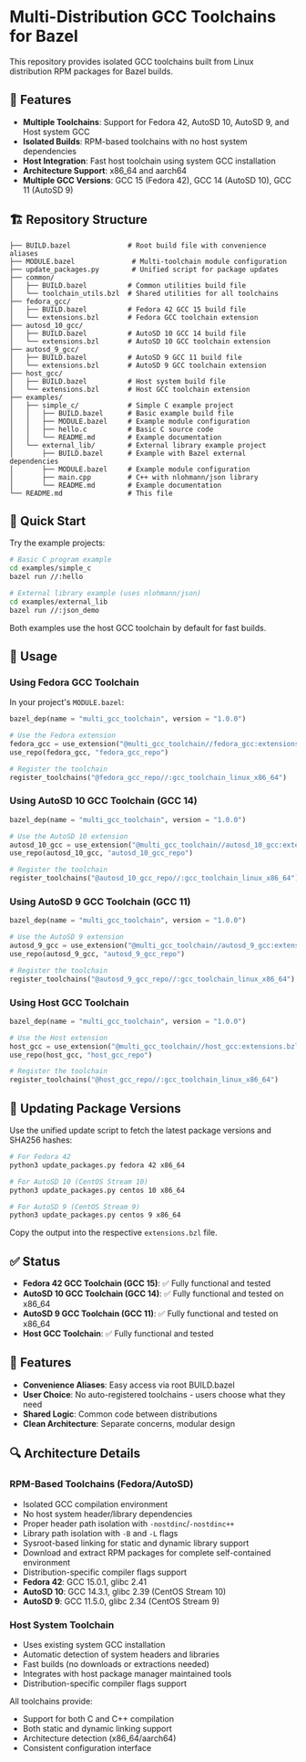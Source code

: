 # Multi-Distribution GCC Toolchains for Bazel

This repository provides isolated GCC toolchains built from Linux distribution RPM packages for Bazel builds.

## 🎯 Features

- **Multiple Toolchains**: Support for Fedora 42, AutoSD 10, AutoSD 9, and Host system GCC
- **Isolated Builds**: RPM-based toolchains with no host system dependencies
- **Host Integration**: Fast host toolchain using system GCC installation
- **Architecture Support**: x86_64 and aarch64
- **Multiple GCC Versions**: GCC 15 (Fedora 42), GCC 14 (AutoSD 10), GCC 11 (AutoSD 9)

## 🏗️ Repository Structure

```
├── BUILD.bazel              # Root build file with convenience aliases
├── MODULE.bazel              # Multi-toolchain module configuration
├── update_packages.py        # Unified script for package updates
├── common/
│   ├── BUILD.bazel          # Common utilities build file
│   └── toolchain_utils.bzl  # Shared utilities for all toolchains
├── fedora_gcc/
│   ├── BUILD.bazel          # Fedora 42 GCC 15 build file
│   └── extensions.bzl       # Fedora GCC toolchain extension
├── autosd_10_gcc/
│   ├── BUILD.bazel          # AutoSD 10 GCC 14 build file
│   └── extensions.bzl       # AutoSD 10 GCC toolchain extension
├── autosd_9_gcc/
│   ├── BUILD.bazel          # AutoSD 9 GCC 11 build file
│   └── extensions.bzl       # AutoSD 9 GCC toolchain extension
├── host_gcc/
│   ├── BUILD.bazel          # Host system build file
│   └── extensions.bzl       # Host GCC toolchain extension
├── examples/
│   ├── simple_c/            # Simple C example project
│   │   ├── BUILD.bazel      # Basic example build file
│   │   ├── MODULE.bazel     # Example module configuration
│   │   ├── hello.c          # Basic C source code
│   │   └── README.md        # Example documentation
│   └── external_lib/        # External library example project
│       ├── BUILD.bazel      # Example with Bazel external dependencies
│       ├── MODULE.bazel     # Example module configuration
│       ├── main.cpp         # C++ with nlohmann/json library
│       └── README.md        # Example documentation
└── README.md                # This file
```

## 🚀 Quick Start

Try the example projects:

```bash
# Basic C program example
cd examples/simple_c
bazel run //:hello

# External library example (uses nlohmann/json)
cd examples/external_lib
bazel run //:json_demo
```

Both examples use the host GCC toolchain by default for fast builds.

## 🚀 Usage

### Using Fedora GCC Toolchain

In your project's `MODULE.bazel`:

```python
bazel_dep(name = "multi_gcc_toolchain", version = "1.0.0")

# Use the Fedora extension
fedora_gcc = use_extension("@multi_gcc_toolchain//fedora_gcc:extensions.bzl", "fedora_gcc_extension")
use_repo(fedora_gcc, "fedora_gcc_repo")

# Register the toolchain
register_toolchains("@fedora_gcc_repo//:gcc_toolchain_linux_x86_64")
```

### Using AutoSD 10 GCC Toolchain (GCC 14)

```python
bazel_dep(name = "multi_gcc_toolchain", version = "1.0.0")

# Use the AutoSD 10 extension
autosd_10_gcc = use_extension("@multi_gcc_toolchain//autosd_10_gcc:extensions.bzl", "autosd_10_gcc_extension")
use_repo(autosd_10_gcc, "autosd_10_gcc_repo")

# Register the toolchain
register_toolchains("@autosd_10_gcc_repo//:gcc_toolchain_linux_x86_64")
```

### Using AutoSD 9 GCC Toolchain (GCC 11)

```python
bazel_dep(name = "multi_gcc_toolchain", version = "1.0.0")

# Use the AutoSD 9 extension
autosd_9_gcc = use_extension("@multi_gcc_toolchain//autosd_9_gcc:extensions.bzl", "autosd_9_gcc_extension")
use_repo(autosd_9_gcc, "autosd_9_gcc_repo")

# Register the toolchain
register_toolchains("@autosd_9_gcc_repo//:gcc_toolchain_linux_x86_64")
```

### Using Host GCC Toolchain

```python
bazel_dep(name = "multi_gcc_toolchain", version = "1.0.0")

# Use the Host extension
host_gcc = use_extension("@multi_gcc_toolchain//host_gcc:extensions.bzl", "host_gcc_extension")
use_repo(host_gcc, "host_gcc_repo")

# Register the toolchain
register_toolchains("@host_gcc_repo//:gcc_toolchain_linux_x86_64")
```

## 🔧 Updating Package Versions

Use the unified update script to fetch the latest package versions and SHA256 hashes:

```bash
# For Fedora 42
python3 update_packages.py fedora 42 x86_64

# For AutoSD 10 (CentOS Stream 10)
python3 update_packages.py centos 10 x86_64

# For AutoSD 9 (CentOS Stream 9)
python3 update_packages.py centos 9 x86_64
```

Copy the output into the respective `extensions.bzl` file.

## ✅ Status

- **Fedora 42 GCC Toolchain (GCC 15)**: ✅ Fully functional and tested
- **AutoSD 10 GCC Toolchain (GCC 14)**: ✅ Fully functional and tested on x86_64
- **AutoSD 9 GCC Toolchain (GCC 11)**: ✅ Fully functional and tested on x86_64
- **Host GCC Toolchain**: ✅ Fully functional and tested

## 🎨 Features

- **Convenience Aliases**: Easy access via root BUILD.bazel
- **User Choice**: No auto-registered toolchains - users choose what they need
- **Shared Logic**: Common code between distributions
- **Clean Architecture**: Separate concerns, modular design

## 🔍 Architecture Details

### RPM-Based Toolchains (Fedora/AutoSD)

- Isolated GCC compilation environment
- No host system header/library dependencies
- Proper header path isolation with `-nostdinc`/`-nostdinc++`
- Library path isolation with `-B` and `-L` flags
- Sysroot-based linking for static and dynamic library support
- Download and extract RPM packages for complete self-contained environment
- Distribution-specific compiler flags support
- **Fedora 42**: GCC 15.0.1, glibc 2.41
- **AutoSD 10**: GCC 14.3.1, glibc 2.39 (CentOS Stream 10)
- **AutoSD 9**: GCC 11.5.0, glibc 2.34 (CentOS Stream 9)

### Host System Toolchain

- Uses existing system GCC installation
- Automatic detection of system headers and libraries
- Fast builds (no downloads or extractions needed)
- Integrates with host package manager maintained tools
- Distribution-specific compiler flags support

All toolchains provide:

- Support for both C and C++ compilation
- Both static and dynamic linking support
- Architecture detection (x86_64/aarch64)
- Consistent configuration interface
